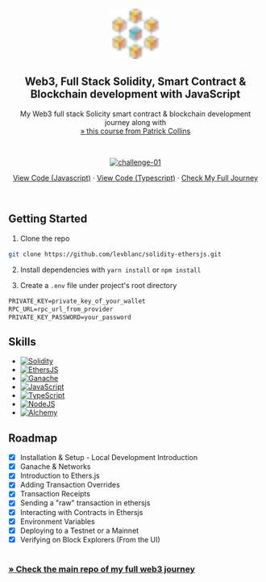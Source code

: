 <a name="readme-top"></a>

<!-- PROJECT LOGO -->
<br />
<div align="center">
  <a href="https://github.com/levblanc/web3-blockchain-solidity-course-js">
    <img src="../images/blockchain.svg" alt="Logo" width="100" height="100">
  </a>

  <h2 align="center">Web3, Full Stack Solidity, Smart Contract & Blockchain development with JavaScript</h2>

  <p align="center">
    My Web3 full stack Solicity smart contract & blockchain development journey along with 
    <br />
    <a href="https://youtu.be/gyMwXuJrbJQ"> » this course from Patrick Collins</a>
  </p>
</div>

<br />

<div align="center">
  <p align="center">
    <a href="https://github.com/levblanc/solidity-ethersjs"><img src="https://img.shields.io/badge/challenge%2001-Ethers.js%20Simple%20Storage%20(lesson%205)-4D21FC?style=for-the-badge&logo=blockchaindotcom" height="35" alt='challenge-01' /></a>
  </p>

<a href="https://github.com/levblanc/solidity-ethersjs">View Code
(Javascript)</a> ·
<a href="https://github.com/levblanc/solidity-ethersjs/tree/typescript">View
Code (Typescript)</a> ·
<a href="https://github.com/levblanc/web3-blockchain-solidity-course-js">Check
My Full Journey</a>

</div>

<br />

<!-- GETTING STARTED -->

## Getting Started

1. Clone the repo

```sh
git clone https://github.com/levblanc/solidity-ethersjs.git
```

2. Install dependencies with `yarn install` or `npm install`

3. Create a `.env` file under project's root directory

```.env
PRIVATE_KEY=private_key_of_your_wallet
RPC_URL=rpc_url_from_provider
PRIVATE_KEY_PASSWORD=your_password
```

## Skills

- [![Solidity]](https://soliditylang.org/)
- [![EthersJS]](https://docs.ethers.io/v5/)
- [![Ganache]](https://trufflesuite.com/ganache/)
- [![JavaScript]](https://developer.mozilla.org/fr/docs/Web/JavaScript)
- [![TypeScript]](https://www.typescriptlang.org/)
- [![NodeJS]](https://nodejs.org/)
- [![Alchemy]](https://www.alchemy.com/)

<!-- ROADMAP -->

## Roadmap

- [x] Installation & Setup - Local Development Introduction
- [x] Ganache & Networks
- [x] Introduction to Ethers.js
- [x] Adding Transaction Overrides
- [x] Transaction Receipts
- [x] Sending a "raw" transaction in ethersjs
- [x] Interacting with Contracts in Ethersjs
- [x] Environment Variables
- [x] Deploying to a Testnet or a Mainnet
- [x] Verifying on Block Explorers (From the UI)

#

### [» Check the main repo of my full web3 journey](https://github.com/levblanc/web3-blockchain-solidity-course-js)

<!-- MARKDOWN LINKS & IMAGES -->
<!-- https://www.markdownguide.org/basic-syntax/#reference-style-links -->

[solidity]:
  https://img.shields.io/badge/solidity-1E1E3F?style=for-the-badge&logo=solidity
[javascript]:
  https://img.shields.io/badge/javascript-F7DF1E?style=for-the-badge&logo=javascript&logoColor=black
[typescript]:
  https://img.shields.io/badge/typescript-3178C6?style=for-the-badge&logo=typescript&logoColor=white
[nodejs]:
  https://img.shields.io/badge/node.js-339933?style=for-the-badge&logo=nodedotjs&logoColor=white
[ganache]:
  https://custom-icon-badges.demolab.com/badge/Ganache-201F1E?style=for-the-badge&logo=ganache
[ethersjs]:
  https://custom-icon-badges.demolab.com/badge/Ethers.js-29349A?style=for-the-badge&logo=ethers&logoColor=white
[alchemy]:
  https://custom-icon-badges.demolab.com/badge/Alchemy-2356D2?style=for-the-badge&logo=alchemy&logoColor=white
